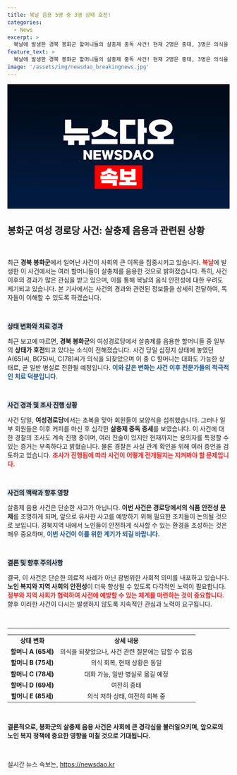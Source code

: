 ```yaml
---
title: 복날 음용 5명 중 3명 상태 호전!
categories:
  - News
excerpt: >
  복날에 발생한 경북 봉화군 할머니들의 살충제 중독 사건! 현재 2명은 중태, 3명은 의식을 회복했지만, 범인은 여전히 지목되지 않았습니다. 과연 이 사건의 진실은 무엇일까요?
feature_text: >
  복날에 발생한 경북 봉화군 할머니들의 살충제 중독 사건! 현재 2명은 중태, 3명은 의식을 회복했지만, 범인은 여전히 지목되지 않았습니다. 과연 이 사건의 진실은 무엇일까요?
image: '/assets/img/newsdao_breakingnews.jpg'
---
```


<p><img src="/assets/img/newsdao_breakingnews.jpg" alt="cryptoinkorea 속보" /></p>

<h2 data-ke-size="size26">봉화군 여성 경로당 사건: 살충제 음용과 관련된 상황</h2>

<p data-ke-size="size16">&nbsp;</p>

<p data-ke-size="size16">최근 <b>경북 봉화군</b>에서 일어난 사건이 사회의 큰 이목을 집중시키고 있습니다. <b><span style="color: #ee2323;">복날</span></b>에 발생한 이 사건에서는 여러 할머니들이 살충제를 음용한 것으로 밝혀졌습니다. 특히, 사건 이후의 경과가 많은 관심을 받고 있으며, 이를 통해 복날의 음식 안전성에 대한 우려도 제기되고 있습니다. 본 기사에서는 사건의 경과와 관련된 정보들을 상세히 전달하여, 독자들이 이해할 수 있도록 하겠습니다.</p>

<p data-ke-size="size16">&nbsp;</p>

<p><b><span style="background-color: #21538527;">상태 변화와 치료 경과</span></b></p>

<p data-ke-size="size16">최근 보고에 따르면, <b>경북 봉화군</b>의 여성경로당에서 살충제를 음용한 할머니들 중 일부의 <b>상태가 호전</b>되고 있다는 소식이 전해졌습니다. 사건 당일 심정지 상태에 놓였던 A(65)씨, B(75)씨, C(78)씨가 의식을 되찾았으며 이 중 C 할머니는 대화도 가능한 상태로, 곧 일반 병실로 전환될 예정입니다. <b><span style="color: #1a5490;">이와 같은 변화는 사건 이후 전문가들의 적극적인 치료 덕분입니다.</span></b> </p>

<p data-ke-size="size16">&nbsp;</p>

<p><b><span style="background-color: #21538527;">사건 경과 및 조사 진행 상황</span></b></p>

<p data-ke-size="size16">사건 당일, <b>여성경로당</b>에서는 초복을 맞아 회원들이 보양식을 섭취했습니다. 그러나 일부 회원들은 이후 커피를 마신 후 심각한 <b>살충제 중독 증세</b>를 보였습니다. 이 사건에 대한 경찰의 조사도 계속 진행 중이며, 여러 진술이 있지만 현재까지는 용의자를 특정할 수 있는 증거는 부족하다고 밝혔습니다. 물론 경찰은 사실 관계 확인을 위해 여러 증언을 검토하고 있습니다. <b><span style="color: #ee2323;">조사가 진행됨에 따라 사건이 어떻게 전개될지는 지켜봐야 할 문제입니다.</span></b></p>

<p data-ke-size="size16">&nbsp;</p>

<p><b><span style="background-color: #21538527;">사건의 맥락과 향후 영향</span></b></p>

<p data-ke-size="size16">살충제 음용 사건은 단순한 사고가 아닙니다. <b>이번 사건은 경로당에서의 식품 안전성 문제</b>를 조명하게 되며, 앞으로 유사한 사고를 예방하기 위해 필요한 조치들이 논의될 것으로 보입니다. 경북지역 내에서 노인들이 안전하게 식사할 수 있는 환경을 조성하는 것은 매우 중요하며, <b><span style="color: #1a5490;">이번 사건이 이를 위한 계기가 되길 바랍니다.</span></b></p>

<p data-ke-size="size16">&nbsp;</p>

<p><b><span style="background-color: #21538527;">결론 및 향후 주의사항</span></b></p>

<p data-ke-size="size16">결국, 이 사건은 단순한 의료적 사례가 아닌 광범위한 사회적 의미를 내포하고 있습니다. <b>노인 복지와 지역 사회의 안전성</b>이 더욱 향상될 수 있도록 다각적인 노력이 필요합니다. <b><span style="color: #ee2323;">정부와 지역 사회가 협력하여 사전에 예방할 수 있는 체계를 마련하는 것이 중요합니다.</span></b> 향후 이러한 사건이 다시는 발생하지 않도록 지속적인 관심과 노력이 요구됩니다.</p>

<p data-ke-size="size16">&nbsp;</p>

<hr>

<table style="width: 100%;">
  <tr>
    <td style="text-align: center; height: 17px;"><b>상태 변화</b></td>
    <td style="text-align: center; height: 17px;"><b>상세 내용</b></td>
  </tr>
  <tr>
    <td style="text-align: center; height: 17px;"><b>할머니 A (65세)</b></td>
    <td style="text-align: center; height: 17px;">의식을 되찾았으나, 사건 관련 질문에는 답할 수 없음</td>
  </tr>
  <tr>
    <td style="text-align: center; height: 17px;"><b>할머니 B (75세)</b></td>
    <td style="text-align: center; height: 17px;">의식 회복, 현재 상황은 동일</td>
  </tr>
  <tr>
    <td style="text-align: center; height: 17px;"><b>할머니 C (78세)</b></td>
    <td style="text-align: center; height: 17px;">대화 가능, 일반 병실로 옮길 예정</td>
  </tr>
  <tr>
    <td style="text-align: center; height: 17px;"><b>할머니 D (69세)</b></td>
    <td style="text-align: center; height: 17px;">여전히 중태</td>
  </tr>
  <tr>
    <td style="text-align: center; height: 17px;"><b>할머니 E (85세)</b></td>
    <td style="text-align: center; height: 17px;">의식 저하 상태, 여전히 회복 중</td>
  </tr>
</table>

<p data-ke-size="size16">&nbsp;</p>

<p><b>결론적으로, 봉화군의 살충제 음용 사건은 <b>사회에 큰 경각심</b>을 불러일으키며, 앞으로의 노인 복지 정책에 중요한 영향을 미칠 것으로 기대됩니다. </b> <p data-ke-size="size16">&nbsp;</p></p>
실시간 뉴스 속보는, <a href="https://newsdao.kr" rel="dofollow">https://newsdao.kr</a>


